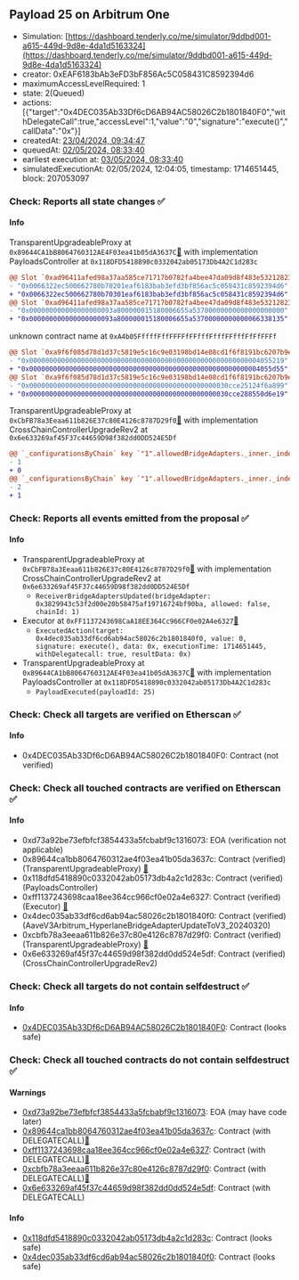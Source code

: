 ## Payload 25 on Arbitrum One

- Simulation: [https://dashboard.tenderly.co/me/simulator/9ddbd001-a615-449d-9d8e-4da1d5163324](https://dashboard.tenderly.co/me/simulator/9ddbd001-a615-449d-9d8e-4da1d5163324)
- creator: 0xEAF6183bAb3eFD3bF856Ac5C058431C8592394d6
- maximumAccessLevelRequired: 1
- state: 2(Queued)
- actions: [{"target":"0x4DEC035Ab33Df6cD6AB94AC58026C2b1801840F0","withDelegateCall":true,"accessLevel":1,"value":"0","signature":"execute()","callData":"0x"}]
- createdAt: [23/04/2024, 09:34:47](https://arbiscan.io/tx/0x20555d4467c062143936e8825de6357b1c4c9d540944a660e6b055d20f6473fc)
- queuedAt: [02/05/2024, 08:33:40](https://arbiscan.io/tx/0x390d08854c96c222eb99b92061563935baff52078b3d3fe8332e56ad68b73bc5)
- earliest execution at: [03/05/2024, 08:33:40](https://www.epochconverter.com/countdown?q=1714725220)
- simulatedExecutionAt: 02/05/2024, 12:04:05, timestamp: 1714651445, block: 207053097
### Check: Reports all state changes :white_check_mark:

#### Info


TransparentUpgradeableProxy at `0x89644CA1bB8064760312AE4F03ea41b05dA3637C`[:ghost:](https://github.com/bgd-labs/aave-address-book "GovernanceV3Arbitrum.PAYLOADS_CONTROLLER") with implementation PayloadsController at `0x118DFD5418890c0332042ab05173Db4A2C1d283c`
```diff
@@ Slot `0xad96411afed98a37aa585ce71717b0782fa4bee47da09d8f483e532128238611` @@
- "0x0066322ec500662780b70201eaf6183bab3efd3bf856ac5c058431c8592394d6"
+ "0x0066322ec500662780b70301eaf6183bab3efd3bf856ac5c058431c8592394d6"
@@ Slot `0xad96411afed98a37aa585ce71717b0782fa4bee47da09d8f483e532128238612` @@
- "0x000000000000000000093a800000015180006655a53700000000000000000000"
+ "0x000000000000000000093a800000015180006655a53700000000000066338135"
```

unknown contract name at `0xA4b05FffffFffFFFFfFFfffFfffFFfffFfFfFFFf`
```diff
@@ Slot `0xa9f6f085d78d1d37c5819e5c16c9e03198bd14e08cd1f6f8191bc6207b9e9706` @@
- "0x0000000000000000000000000000000000000000000000000000000004055219"
+ "0x0000000000000000000000000000000000000000000000000000000004055d55"
@@ Slot `0xa9f6f085d78d1d37c5819e5c16c9e03198bd14e08cd1f6f8191bc6207b9e970b` @@
- "0x00000000000000000000000000000000000000000000000030cce25124f6a899"
+ "0x00000000000000000000000000000000000000000000000030cce288550d6e19"
```

TransparentUpgradeableProxy at `0xCbFB78a3Eeaa611b826E37c80E4126c8787D29f0`[:ghost:](https://github.com/bgd-labs/aave-address-book "GovernanceV3Arbitrum.CROSS_CHAIN_CONTROLLER") with implementation CrossChainControllerUpgradeRev2 at `0x6e633269af45F37c44659D98f382dd0DD524E5Df`
```diff
@@ `_configurationsByChain` key `"1".allowedBridgeAdapters._inner._indexes.0x0000000000000000000000003829943c53f2d00e20b58475af19716724bf90ba` @@
- 1
+ 0
@@ `_configurationsByChain` key `"1".allowedBridgeAdapters._inner._indexes.0x000000000000000000000000c8a2adc4261c6b669cdff69e717e77c9cfeb420d` @@
- 2
+ 1
```


### Check: Reports all events emitted from the proposal :white_check_mark:

#### Info

- TransparentUpgradeableProxy at `0xCbFB78a3Eeaa611b826E37c80E4126c8787D29f0`[:ghost:](https://github.com/bgd-labs/aave-address-book "GovernanceV3Arbitrum.CROSS_CHAIN_CONTROLLER") with implementation CrossChainControllerUpgradeRev2 at `0x6e633269af45F37c44659D98f382dd0DD524E5Df`
  - `ReceiverBridgeAdaptersUpdated(bridgeAdapter: 0x3829943c53f2d00e20b58475af19716724bf90ba, allowed: false, chainId: 1)`
- Executor at `0xFF1137243698CaA18EE364Cc966CF0e02A4e6327`[:ghost:](https://github.com/bgd-labs/aave-address-book "AaveV3Arbitrum.ACL_ADMIN, GovernanceV3Arbitrum.EXECUTOR_LVL_1")
  - `ExecutedAction(target: 0x4dec035ab33df6cd6ab94ac58026c2b1801840f0, value: 0, signature: execute(), data: 0x, executionTime: 1714651445, withDelegatecall: true, resultData: 0x)`
- TransparentUpgradeableProxy at `0x89644CA1bB8064760312AE4F03ea41b05dA3637C`[:ghost:](https://github.com/bgd-labs/aave-address-book "GovernanceV3Arbitrum.PAYLOADS_CONTROLLER") with implementation PayloadsController at `0x118DFD5418890c0332042ab05173Db4A2C1d283c`
  - `PayloadExecuted(payloadId: 25)`

### Check: Check all targets are verified on Etherscan :white_check_mark:

#### Info

- 0x4DEC035Ab33Df6cD6AB94AC58026C2b1801840F0: Contract (not verified) 

### Check: Check all touched contracts are verified on Etherscan :white_check_mark:

#### Info

- 0xd73a92be73efbfcf3854433a5fcbabf9c1316073: EOA (verification not applicable)
- 0x89644ca1bb8064760312ae4f03ea41b05da3637c: Contract (verified) (TransparentUpgradeableProxy) [:ghost:](https://github.com/bgd-labs/aave-address-book "GovernanceV3Arbitrum.PAYLOADS_CONTROLLER")
- 0x118dfd5418890c0332042ab05173db4a2c1d283c: Contract (verified) (PayloadsController) 
- 0xff1137243698caa18ee364cc966cf0e02a4e6327: Contract (verified) (Executor) [:ghost:](https://github.com/bgd-labs/aave-address-book "AaveV3Arbitrum.ACL_ADMIN, GovernanceV3Arbitrum.EXECUTOR_LVL_1")
- 0x4dec035ab33df6cd6ab94ac58026c2b1801840f0: Contract (verified) (AaveV3Arbitrum_HyperlaneBridgeAdapterUpdateToV3_20240320) 
- 0xcbfb78a3eeaa611b826e37c80e4126c8787d29f0: Contract (verified) (TransparentUpgradeableProxy) [:ghost:](https://github.com/bgd-labs/aave-address-book "GovernanceV3Arbitrum.CROSS_CHAIN_CONTROLLER")
- 0x6e633269af45f37c44659d98f382dd0dd524e5df: Contract (verified) (CrossChainControllerUpgradeRev2) 

### Check: Check all targets do not contain selfdestruct :white_check_mark:

#### Info

- [0x4DEC035Ab33Df6cD6AB94AC58026C2b1801840F0](https://arbiscan.io/address/0x4DEC035Ab33Df6cD6AB94AC58026C2b1801840F0): Contract (looks safe)

### Check: Check all touched contracts do not contain selfdestruct :white_check_mark:

#### Warnings

- [0xd73a92be73efbfcf3854433a5fcbabf9c1316073](https://arbiscan.io/address/0xd73a92be73efbfcf3854433a5fcbabf9c1316073): EOA (may have code later)
- [0x89644ca1bb8064760312ae4f03ea41b05da3637c](https://arbiscan.io/address/0x89644ca1bb8064760312ae4f03ea41b05da3637c): Contract (with DELEGATECALL)[:ghost:](https://github.com/bgd-labs/aave-address-book "GovernanceV3Arbitrum.PAYLOADS_CONTROLLER")
- [0xff1137243698caa18ee364cc966cf0e02a4e6327](https://arbiscan.io/address/0xff1137243698caa18ee364cc966cf0e02a4e6327): Contract (with DELEGATECALL)[:ghost:](https://github.com/bgd-labs/aave-address-book "AaveV3Arbitrum.ACL_ADMIN, GovernanceV3Arbitrum.EXECUTOR_LVL_1")
- [0xcbfb78a3eeaa611b826e37c80e4126c8787d29f0](https://arbiscan.io/address/0xcbfb78a3eeaa611b826e37c80e4126c8787d29f0): Contract (with DELEGATECALL)[:ghost:](https://github.com/bgd-labs/aave-address-book "GovernanceV3Arbitrum.CROSS_CHAIN_CONTROLLER")
- [0x6e633269af45f37c44659d98f382dd0dd524e5df](https://arbiscan.io/address/0x6e633269af45f37c44659d98f382dd0dd524e5df): Contract (with DELEGATECALL)

#### Info

- [0x118dfd5418890c0332042ab05173db4a2c1d283c](https://arbiscan.io/address/0x118dfd5418890c0332042ab05173db4a2c1d283c): Contract (looks safe)
- [0x4dec035ab33df6cd6ab94ac58026c2b1801840f0](https://arbiscan.io/address/0x4dec035ab33df6cd6ab94ac58026c2b1801840f0): Contract (looks safe)

